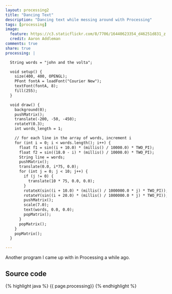 ```yaml
---
layout: processing2
title: "Dancing Text"
description: "Dancing text while messing around with Processing"
tags: [processing]
image:
  feature: https://c3.staticflickr.com/8/7706/16440623354_d46251d831_z.jpg
  credit: Aaron Addleman
comments: true
share: true
processing: |

  String words = "john and the volta";

  void setup() {
    size(400, 400, OPENGL);
    PFont fontA = loadFont("Courier New");
    textFont(fontA, 8);
    fill(255);
  }

  void draw() {
    background(0);
    pushMatrix();
    translate(-200, -50, -450);
    rotateY(0.3);
    int words_length = 1;

    // for each line in the array of words, increment i
    for (int i = 0; i < words.length(); i++) {
      float f1 = sin((i + 10.0) * (millis() / 10000.0) * TWO_PI);
      float f2 = sin((18.0 - i) * (millis() / 10000.0) * TWO_PI);
      String line = words;
      pushMatrix();
      translate(0.0, i*75, 0.0);
      for (int j = 0; j < 10; j++) {
        if (j != 0) {
          translate(10 * 75, 0.0, 0.0);
        }
        rotateX(sin((i + 10.0) * (millis() / 1000000.0 * j) * TWO_PI));
        rotateY(sin((i + 20.0) * (millis() / 1000000.0 * j) * TWO_PI));
        pushMatrix();
        scale(7.0);
        text(words, 0.0, 0.0);
        popMatrix();
      }
      popMatrix();
    }
    popMatrix();
  }    

---
```


Another program I came up with in Processing a while ago. 

<script type="application/processing" data-processing-target="pjs">
{{ page.processing }}
</script>

<canvas id="pjs"> </canvas>

## Source code

{% highlight java %}
{{ page.processing}}
{% endhighlight %}